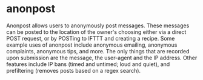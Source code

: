 # anonpost

Anonpost allows users to anonymously post messages. These messages can be posted to the location of the owner's choosing either via a direct POST request, or by POSTing to IFTTT and creating a recipe. Some example uses of anonpost include anonymous emailing, anonymous complaints, anonymous tips, and more. The only things that are recorded upon submission are the message, the user-agent and the IP address. Other features include IP bans (timed and untimed; loud and quiet), and prefiltering (removes posts based on a regex search).